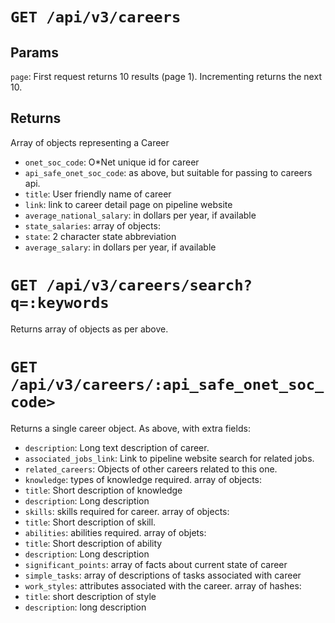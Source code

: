 # `GET /api/v3/careers`

## Params

`page`: First request returns 10 results (page 1). Incrementing returns the next 10.

## Returns

Array of objects representing a Career

* `onet_soc_code`: O\*Net unique id for career
* `api_safe_onet_soc_code`: as above, but suitable for passing to careers api.
* `title`:  User friendly name of career
* `link`:  link to career detail page on pipeline website
* `average_national_salary`:  in dollars per year, if available
* `state_salaries`:  array of objects:
*   `state`: 2 character state abbreviation
*   `average_salary`: in dollars per year, if available

# `GET /api/v3/careers/search?q=:keywords`

Returns array of objects as per above.

# `GET /api/v3/careers/:api_safe_onet_soc_code>`

Returns a single career object.  As above, with extra fields:

* `description`:  Long text description of career.
* `associated_jobs_link`:  Link to pipeline website search for related jobs.
* `related_careers`: Objects of other careers related to this one.
* `knowledge`: types of knowledge required.  array of objects:
*   `title`:  Short description of knowledge
*   `description`:  Long description
* `skills`:  skills required for career.  array of objects:
*   `title`:  Short description of skill.
* `abilities`:  abilities required.  array of objets:
*   `title`:  Short description of ability
*   `description`:  Long description
* `significant_points`:  array of facts about current state of career
* `simple_tasks`:  array of descriptions of tasks associated with career
* `work_styles`: attributes associated with the career.  array of hashes:
*   `title`:  short description of style
*   `description`:  long description
